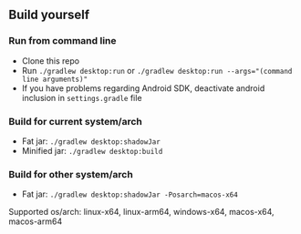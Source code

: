 ## Build yourself

### Run from command line
* Clone this repo 
* Run `./gradlew desktop:run` or `./gradlew desktop:run --args="(command line arguments)"`
* If you have problems regarding Android SDK, deactivate android inclusion in `settings.gradle` file

### Build for current system/arch
* Fat jar: `./gradlew desktop:shadowJar`
* Minified jar: `./gradlew desktop:build`

### Build for other system/arch
* Fat jar: `./gradlew desktop:shadowJar -Posarch=macos-x64`

Supported os/arch:
linux-x64, linux-arm64, windows-x64, macos-x64, macos-arm64
